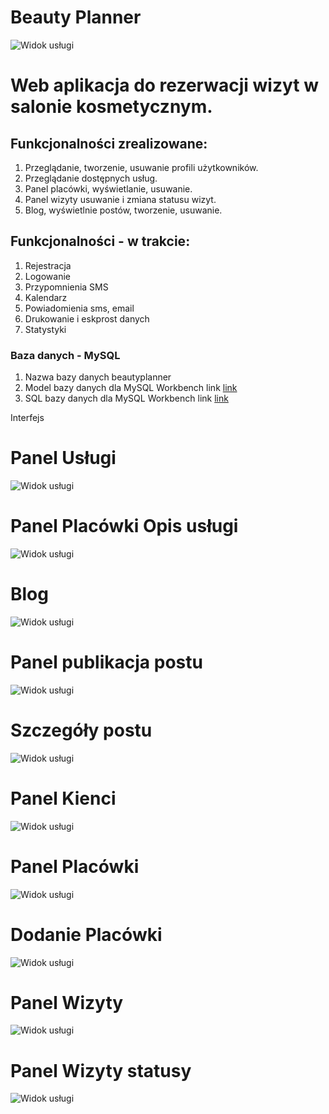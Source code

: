 # Beauty Planner
![Widok usługi](/img/beauty-logo.png)

# Web aplikacja do rezerwacji wizyt w salonie kosmetycznym.
## Funkcjonalności zrealizowane:
1. Przeglądanie, tworzenie, usuwanie profili użytkowników. 
1. Przeglądanie dostępnych usług.
1. Panel placówki, wyświetlanie, usuwanie.
1. Panel wizyty usuwanie i zmiana statusu wizyt.
1. Blog, wyświetlnie postów, tworzenie, usuwanie.


## Funkcjonalności - w trakcie:
1. Rejestracja 
1. Logowanie
1. Przypomnienia SMS
1. Kalendarz
1. Powiadomienia sms, email
1. Drukowanie i eskprost danych
1. Statystyki

### Baza danych - MySQL
1. Nazwa bazy danych beautyplanner
1. Model bazy danych dla MySQL Workbench link [link](/baza/beautyplanner-eng1.mwb)
1. SQL bazy danych dla MySQL Workbench link [link](/baza/beautyplanner-eng.sql)

Interfejs
# Panel Usługi
![Widok usługi](/img/widok-home.jpg)
# Panel Placówki Opis usługi
![Widok usługi](/img/opis-uslugi.jpg)
# Blog
![Widok usługi](/img/blog-widok.jpg)
# Panel publikacja postu
![Widok usługi](/img/publikacja-postu-widok.jpg)
# Szczegóły postu
![Widok usługi](/img/widok-post.jpg)
# Panel Kienci
![Widok usługi](/img/klienci-widok.jpg)
# Panel Placówki
![Widok usługi](/img/widok-palcówki.jpg)
# Dodanie Placówki 
![Widok usługi](/img/widok2.jpg)
# Panel Wizyty
![Widok usługi](/img/wizyty.jpg)
# Panel Wizyty statusy
![Widok usługi](/img/wizyta-status.jpg)
